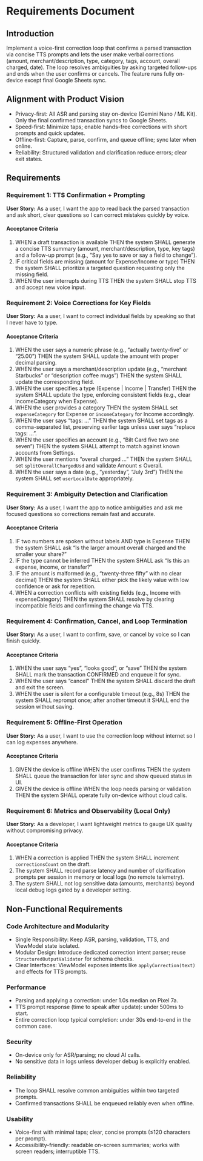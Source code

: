 # Requirements Document

## Introduction

Implement a voice-first correction loop that confirms a parsed transaction via concise TTS prompts and lets the user make verbal corrections (amount, merchant/description, type, category, tags, account, overall charged, date). The loop resolves ambiguities by asking targeted follow-ups and ends when the user confirms or cancels. The feature runs fully on-device except final Google Sheets sync.

## Alignment with Product Vision

- Privacy-first: All ASR and parsing stay on-device (Gemini Nano / ML Kit). Only the final confirmed transaction syncs to Google Sheets.
- Speed-first: Minimize taps; enable hands-free corrections with short prompts and quick updates.
- Offline-first: Capture, parse, confirm, and queue offline; sync later when online.
- Reliability: Structured validation and clarification reduce errors; clear exit states.

## Requirements

### Requirement 1: TTS Confirmation + Prompting

**User Story:** As a user, I want the app to read back the parsed transaction and ask short, clear questions so I can correct mistakes quickly by voice.

#### Acceptance Criteria

1. WHEN a draft transaction is available THEN the system SHALL generate a concise TTS summary (amount, merchant/description, type, key tags) and a follow-up prompt (e.g., “Say yes to save or say a field to change”).
2. IF critical fields are missing (amount for Expense/Income or type) THEN the system SHALL prioritize a targeted question requesting only the missing field.
3. WHEN the user interrupts during TTS THEN the system SHALL stop TTS and accept new voice input.

### Requirement 2: Voice Corrections for Key Fields

**User Story:** As a user, I want to correct individual fields by speaking so that I never have to type.

#### Acceptance Criteria

1. WHEN the user says a numeric phrase (e.g., “actually twenty-five” or “25.00”) THEN the system SHALL update the amount with proper decimal parsing.
2. WHEN the user says a merchant/description update (e.g., “merchant Starbucks” or “description coffee mugs”) THEN the system SHALL update the corresponding field.
3. WHEN the user specifies a type (Expense | Income | Transfer) THEN the system SHALL update the type, enforcing consistent fields (e.g., clear incomeCategory when Expense).
4. WHEN the user provides a category THEN the system SHALL set `expenseCategory` for Expense or `incomeCategory` for Income accordingly.
5. WHEN the user says “tags: …” THEN the system SHALL set tags as a comma-separated list, preserving earlier tags unless user says “replace tags: …”.
6. WHEN the user specifies an account (e.g., “Bilt Card five two one seven”) THEN the system SHALL attempt to match against known accounts from Settings.
7. WHEN the user mentions “overall charged …” THEN the system SHALL set `splitOverallChargedUsd` and validate Amount ≤ Overall.
8. WHEN the user says a date (e.g., “yesterday”, “July 3rd”) THEN the system SHALL set `userLocalDate` appropriately.

### Requirement 3: Ambiguity Detection and Clarification

**User Story:** As a user, I want the app to notice ambiguities and ask me focused questions so corrections remain fast and accurate.

#### Acceptance Criteria

1. IF two numbers are spoken without labels AND type is Expense THEN the system SHALL ask “Is the larger amount overall charged and the smaller your share?”
2. IF the type cannot be inferred THEN the system SHALL ask “Is this an expense, income, or transfer?”
3. IF the amount is malformed (e.g., “twenty-three fifty” with no clear decimal) THEN the system SHALL either pick the likely value with low confidence or ask for repetition.
4. WHEN a correction conflicts with existing fields (e.g., Income with expenseCategory) THEN the system SHALL resolve by clearing incompatible fields and confirming the change via TTS.

### Requirement 4: Confirmation, Cancel, and Loop Termination

**User Story:** As a user, I want to confirm, save, or cancel by voice so I can finish quickly.

#### Acceptance Criteria

1. WHEN the user says “yes”, “looks good”, or “save” THEN the system SHALL mark the transaction CONFIRMED and enqueue it for sync.
2. WHEN the user says “cancel” THEN the system SHALL discard the draft and exit the screen.
3. WHEN the user is silent for a configurable timeout (e.g., 8s) THEN the system SHALL reprompt once; after another timeout it SHALL end the session without saving.

### Requirement 5: Offline-First Operation

**User Story:** As a user, I want to use the correction loop without internet so I can log expenses anywhere.

#### Acceptance Criteria

1. GIVEN the device is offline WHEN the user confirms THEN the system SHALL queue the transaction for later sync and show queued status in UI.
2. GIVEN the device is offline WHEN the loop needs parsing or validation THEN the system SHALL operate fully on-device without cloud calls.

### Requirement 6: Metrics and Observability (Local Only)

**User Story:** As a developer, I want lightweight metrics to gauge UX quality without compromising privacy.

#### Acceptance Criteria

1. WHEN a correction is applied THEN the system SHALL increment `correctionsCount` on the draft.
2. The system SHALL record parse latency and number of clarification prompts per session in memory or local logs (no remote telemetry).
3. The system SHALL not log sensitive data (amounts, merchants) beyond local debug logs gated by a developer setting.

## Non-Functional Requirements

### Code Architecture and Modularity
- Single Responsibility: Keep ASR, parsing, validation, TTS, and ViewModel state isolated.
- Modular Design: Introduce dedicated correction intent parser; reuse `StructuredOutputValidator` for schema checks.
- Clear Interfaces: ViewModel exposes intents like `applyCorrection(text)` and effects for TTS prompts.

### Performance
- Parsing and applying a correction: under 1.0s median on Pixel 7a.
- TTS prompt response (time to speak after update): under 500ms to start.
- Entire correction loop typical completion: under 30s end-to-end in the common case.

### Security
- On-device only for ASR/parsing; no cloud AI calls.
- No sensitive data in logs unless developer debug is explicitly enabled.

### Reliability
- The loop SHALL resolve common ambiguities within two targeted prompts.
- Confirmed transactions SHALL be enqueued reliably even when offline.

### Usability
- Voice-first with minimal taps; clear, concise prompts (≤120 characters per prompt).
- Accessibility-friendly: readable on-screen summaries; works with screen readers; interruptible TTS.
